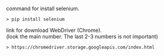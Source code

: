 command for install selenium.

	> pip install selenium

link for download WebDriver (Chrome).<br>(look the main number. The last 2-3 numbers is not important)

	> https://chromedriver.storage.googleapis.com/index.html
